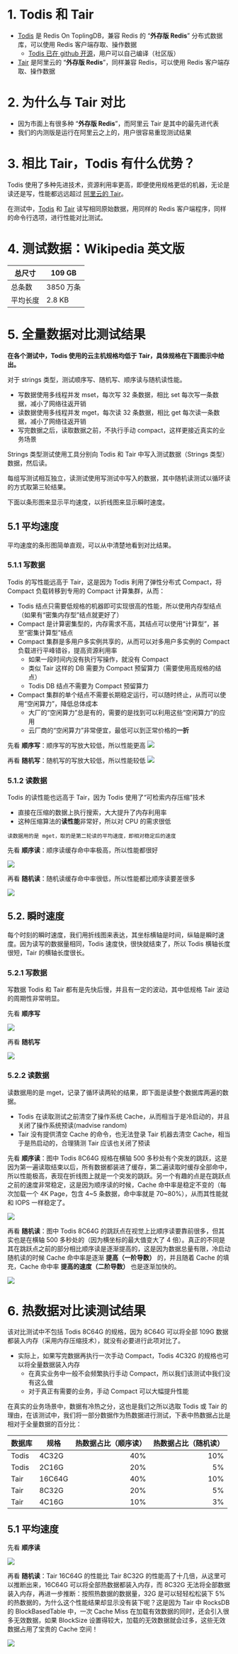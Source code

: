 
# 1. Todis 和 Tair
* [Todis](https://topling.cn/products/) 是 Redis On ToplingDB，兼容 Redis 的 “**外存版 Redis**” 分布式数据库，可以使用 Redis 客户端存取、操作数据
  * [Todis 已在 github 开源](https://github.com/topling/todis)，用户可以自己编译（社区版）
* [Tair](https://www.alibabacloud.com/help/zh/doc-detail/145957.htm) 是阿里云的 “**外存版 Redis**”，同样兼容 Redis，可以使用 Redis 客户端存取、操作数据

# 2. 为什么与 Tair 对比
* 因为市面上有很多种 “**外存版 Redis**”，而阿里云 Tair 是其中的最先进代表
* 我们的内测版是运行在阿里云之上的，用户很容易重现测试结果

# 3. 相比 Tair，Todis 有什么优势？
Todis 使用了多种先进技术，资源利用率更高，即便使用规格更低的机器，无论是读还是写，性能都远远超过 [阿里云的 Tair](https://www.alibabacloud.com/help/zh/doc-detail/145957.htm)。

在测试中，[Todis](https://topling.cn/products) 和 [Tair](https://www.alibabacloud.com/help/zh/doc-detail/145957.htm) 读写相同原始数据，用同样的 Redis 客户端程序，同样的命令行选项，进行性能对比测试。

# 4. 测试数据：Wikipedia 英文版
总尺寸	| 109 GB
--------|--------
总条数	| 3850 万条
平均长度|	2.8 KB

# 5. 全量数据对比测试结果
**在各个测试中，Todis 使用的云主机规格均低于 Tair，具体规格在下面图示中给出。**

对于 strings 类型，测试顺序写、随机写、顺序读与随机读性能。
* 写数据使用多线程并发 mset，每次写 32 条数据，相比 set 每次写一条数据，减小了网络往返开销
* 读数据使用多线程并发 mget，每次读 32 条数据，相比 get 每次读一条数据，减小了网络往返开销
* 写完数据之后，读取数据之前，不执行手动 compact，这样更接近真实的业务场景

Strings 类型测试使用工具分别向 Todis 和 Tair 中写入测试数据（Strings 类型）数据，然后读。

每组写测试相互独立，读测试使用写测试中写入的数据，其中随机读测试以循环读的方式取第三轮结果。

下面以条形图来显示平均速度，以折线图来显示瞬时速度。

## 5.1 平均速度
平均速度的条形图简单直观，可以从中清楚地看到对比结果。
### 5.1.1 **写数据**
Todis 的写性能远高于 Tair，这是因为 Todis 利用了弹性分布式 Compact，将 Compact 负载转移到专用的 Compact 计算集群，从而：
* Todis 结点只需要低规格的机器即可实现很高的性能，所以使用内存型结点（如果有“密集内存型”结点就更好了）
* Compact 是计算密集型的，内存需求不高，其结点可以使用“计算型”，甚至“密集计算型”结点
* Compact 集群是多用户多实例共享的，从而可以对多用户多实例的 Compact 负载进行平峰错谷，提高资源利用率
  * 如果一段时间内没有执行写操作，就没有 Compact
  * 类似 Tair 这样的 DB 需要为 Compact 预留算力（需要使用高规格的结点）
  * Todis DB 结点不需要为 Compact 预留算力
* Compact 集群的单个结点不需要长期稳定运行，可以随时终止，从而可以使用“空闲算力”，降低总体成本
  * 大厂的“空闲算力”总是有的，需要的是找到可以利用这些“空闲算力”的应用
  * 云厂商的“空闲算力”非常便宜，最低可以到正常价格的**一折**

先看 **顺序写**：顺序写的写放大较低，所以性能更高
![](https://raw.githubusercontent.com/topling/topling-blog/main/source/性能测试/Todis%20和%20TairDB%20读写%20strings%20性能对比/strings_seq_write_avg_speed_bar.png)

再看 **随机写**：随机写的写放大较低，所以性能较低
![](https://raw.githubusercontent.com/topling/topling-blog/main/source/性能测试/Todis%20和%20TairDB%20读写%20strings%20性能对比/strings_rand_write_avg_speed_bar.png)

### 5.1.2 **读数据**
Todis 的读性能也远高于 Tair，因为 Todis 使用了“可检索内存压缩”技术
* 直接在压缩的数据上执行搜索，大大提升了内存利用率
* 这种压缩算法的**读性能**非常好，所以对 CPU 的需求很低

`读数据用的是 mget，取的是第二轮读的平均速度，即相对稳定后的速度`

先看 **顺序读**：顺序读缓存命中率极高，所以性能都很好

![](https://raw.githubusercontent.com/topling/topling-blog/main/source/性能测试/Todis%20和%20TairDB%20读写%20strings%20性能对比/strings_seq_read_avg_speed_bar.png)

再看 **随机读**：随机读缓存命中率很低，所以性能都比顺序读要差很多

![](https://raw.githubusercontent.com/topling/topling-blog/main/source/性能测试/Todis%20和%20TairDB%20读写%20strings%20性能对比/strings_rand_read_avg_speed_bar.png)

## 5.2. 瞬时速度
每个时刻的瞬时速度，我们用折线图来表达，其坐标横轴是时间，纵轴是瞬时速度。因为读写的数据量相同，Todis 速度快，很快就结束了，所以 Todis 横轴长度很短，Tair 的横轴长度很长。
### 5.2.1 写数据
写数据 Todis 和 Tair 都有是先快后慢，并且有一定的波动，其中低规格 Tair 波动的周期性非常明显。

先看 **顺序写**

![](https://raw.githubusercontent.com/topling/topling-blog/main/source/性能测试/Todis%20和%20TairDB%20读写%20strings%20性能对比/strings_seq_write_time_speed.png)

再看 **随机写**

![](https://raw.githubusercontent.com/topling/topling-blog/main/source/性能测试/Todis%20和%20TairDB%20读写%20strings%20性能对比/strings_rand_write_time_speed.png)

### 5.2.2 **读数据**

读数据用的是 mget，记录了循环读两轮的结果，即下面是读整个数据库两遍的数据。

* Todis 在读取测试之前清空了操作系统 Cache，从而相当于是冷启动的，并且关闭了操作系统预读(madvise random)
* Tair 没有提供清空 Cache 的命令，也无法登录 Tair 机器去清空 Cache，相当于是热启动的，合理猜测 Tair 应该也关闭了预读

先看 **顺序读**：图中 Todis 8C64G 规格在横轴 500 多秒处有个突发的跳跃，这是因为第一遍读取结束以后，所有数据都装进了缓存，第二遍读取时缓存全部命中，所以性能极高，表现在折线图上就是一个突发的跳跃。另一个有趣的点是在跳跃点之前的速度非常稳定，这是因为顺序读的时候，Cache 命中率是稳定不变的（每次加载一个 4K Page，包含 4\~5 条数据，命中率就是 70\~80%），从而其性能就和 IOPS 一样稳定了。

![](https://raw.githubusercontent.com/topling/topling-blog/main/source/性能测试/Todis%20和%20TairDB%20读写%20strings%20性能对比/strings_seq_read_time_speed.png)

再看 **随机读**：图中 Todis 8C64G 的跳跃点在视觉上比顺序读要靠前很多，但其实也是在横轴 500 多秒处的（因为横坐标的最大值变大了 4 倍）。真正的不同是其在跳跃点之前的部分相比顺序读是逐渐提高的，这是因为数据总量有限，冷启动随机读的时候 Cache 命中率是逐渐 **提高（一阶导数）** 的，并且随着 Cache 的填充，Cache 命中率 **提高的速度（二阶导数）** 也是逐渐加快的。


![](https://raw.githubusercontent.com/topling/topling-blog/main/source/性能测试/Todis%20和%20TairDB%20读写%20strings%20性能对比/strings_rand_read_time_speed.png)

# 6. 热数据对比读测试结果

该对比测试中不包括 Todis 8C64G 的规格，因为 8C64G 可以将全部 109G 数据都装入内存（采用内存压缩技术），就没有必要进行此项对比了。
* 实际上，如果写完数据再执行一次手动 Compact，Todis 4C32G 的规格也可以将全量数据装入内存
  * 在真实业务中一般不会频繁执行手动 Compact，所以我们该测试中我们没有这么做
  * 对于真正有需要的业务，手动 Compact 可以大幅提升性能

在真实的业务场景中，数据有冷热之分，这也是我们之所以选取 Todis 或 Tair 的理由，在该测试中，我们将一部分数据作为热数据进行测试，下表中热数据占比是相对于全量数据的百分比：

| 数据库  | 规格   | 热数据占比（顺序读） | 热数据占比（随机读） |
| ------ | ------ | ------------------:| ----:|
| Todis  | 4C32G  | 40%                | 10%  |
| Todis  | 2C16G  | 20%                |  5%  |
| Tair | 16C64G | 40%                | 10%  |
| Tair | 8C32G  | 20%                |  5%  |
| Tair | 4C16G  | 10%                |  3%  |

## 5.1 平均速度

先看 **顺序读**

![](https://raw.githubusercontent.com/topling/topling-blog/main/source/性能测试/Todis%20和%20TairDB%20读写%20strings%20性能对比/strings_seq_read_avg_speed_percent_bar.png)

再看 **随机读**：Tair 16C64G 的性能比 Tair 8C32G 的性能高了十几倍，从这里可以推断出来，16C64G 可以将全部热数据都装入内存，而 8C32G 无法将全部数据装入内存，再进一步推断：按照热数据的数据量，32G 是可以轻轻松松装下 5% 的热数据的，为什么这个性能结果却显示没有装下呢？这是因为 Tair 中 RocksDB 的 BlockBasedTable 中，一次 Cache Miss 在加载有效数据的同时，还会引入很多无效数据，如果 BlockSize 设置得较大，加载的无效数据就会过多，这些无效数据占用了宝贵的 Cache 空间！

![](https://raw.githubusercontent.com/topling/topling-blog/main/source/性能测试/Todis%20和%20TairDB%20读写%20strings%20性能对比/strings_rand_read_avg_speed_percent_bar.png)

